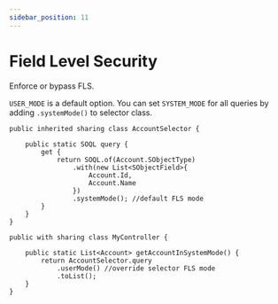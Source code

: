 ```yaml
---
sidebar_position: 11
---
```


# Field Level Security

Enforce or bypass FLS.

`USER_MODE` is a default option. You can set `SYSTEM_MODE` for all queries by adding `.systemMode()` to selector class.

```apex
public inherited sharing class AccountSelector {

    public static SOQL query {
        get {
            return SOQL.of(Account.SObjectType)
                .with(new List<SObjectField>{
                    Account.Id,
                    Account.Name
                })
                .systemMode(); //default FLS mode
        }
    }
}

public with sharing class MyController {

    public static List<Account> getAccountInSystemMode() {
        return AccountSelector.query
            .userMode() //override selector FLS mode
            .toList();
    }
}
```
